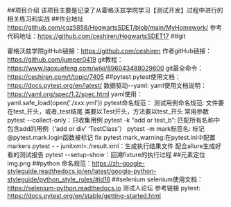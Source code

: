 ##项目介绍 该项目主要是记录了从霍格沃兹学院学习【测试开发】过程中进行的相关练习和实战
##作业地址 https://github.com/cqz5858/HogwartsSDET/blob/main/MyHomework/ 参考代码地址：https://github.com/ceshiren/HogwartsSDET17
##git 

霍格沃兹学院gitHub链接：https://github.com/ceshiren
作者gitHub链接：https://github.com/jumper0419
git教程：https://www.liaoxuefeng.com/wiki/896043488029600
git最全命令：https://ceshiren.com/t/topic/7405
##pytest
pytest使用文档：https://docs.pytest.org/en/latest/
数据驱动--yaml:
yaml使用文档说明：https://yaml.org/spec/1.2/spec.html
yaml使用：
yaml.safe_load(open('./xxx.yml'))
pytest命名规范：
测试用例命名规范:
文件要在test_开头，或者_test结尾
类要以Test开头，方法要以test_开头
常用参数
pytest --collect-only：只收集用例
pytest -k “add or test_b”: 匹配所有名称中包含add的用例（‘add or div’ ‘TestClass’）
pytest -m mark标签名: 标记
@pytest.mark.login函数被标记
fix pytest mark_warning:在pytest.ini中配置markers
pytest - - junitxml=./result.xml：生成执行结果文件
配合allure生成好看的测试报告
pytest --setup-show：回溯fixture的执行过程
##元素定位
img.png
##python
命名规范：https://zh-google-styleguide.readthedocs.io/en/latest/google-python-styleguide/python_style_rules/#id16
##selenium
selenium使用文档：https://selenium-python.readthedocs.io
测试人论坛 参考链接 pytest: https://docs.pytest.org/en/stable/getting-started.html

